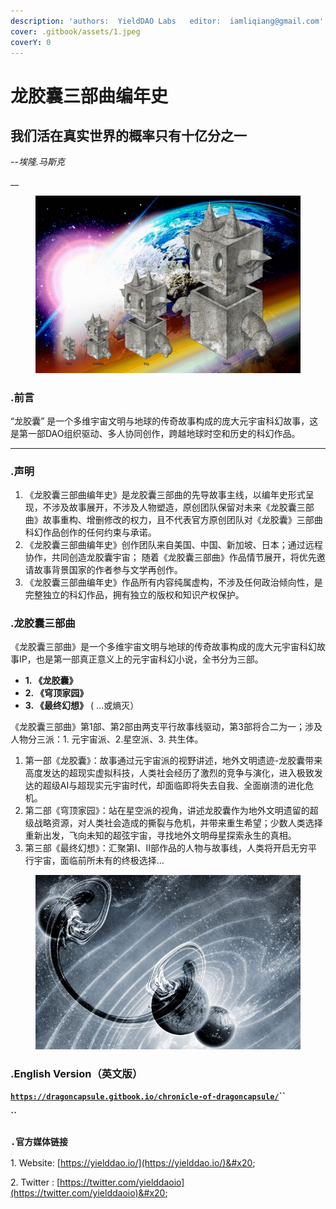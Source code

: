 ```yaml
---
description: 'authors:  YieldDAO Labs   editor:  iamliqiang@gmail.com'
cover: .gitbook/assets/1.jpeg
coverY: 0
---
```


# 龙胶囊三部曲编年史

## 我们活在真实世界的概率只有十亿分之一

_--埃隆.马斯克_    &#x20;

__

<figure><img src=".gitbook/assets/1.jpeg" alt=""><figcaption></figcaption></figure>

### .前言

“龙胶囊” 是一个多维宇宙文明与地球的传奇故事构成的庞大元宇宙科幻故事，这是第一部DAO组织驱动、多人协同创作，跨越地球时空和历史的科幻作品。

****

### **.声明**

1. 《龙胶囊三部曲编年史》是龙胶囊三部曲的先导故事主线，以编年史形式呈现，不涉及故事展开，不涉及人物塑造，原创团队保留对未来《龙胶囊三部曲》故事重构、增删修改的权力，且不代表官方原创团队对《龙胶囊》三部曲科幻作品创作的任何约束与承诺。
2. 《龙胶囊三部曲编年史》创作团队来自美国、中国、新加坡、日本；通过远程协作，共同创造龙胶囊宇宙； 随着《龙胶囊三部曲》作品情节展开，将优先邀请故事背景国家的作者参与文学再创作。
3. 《龙胶囊三部曲编年史》作品所有内容纯属虚构，不涉及任何政治倾向性，是完整独立的科幻作品，拥有独立的版权和知识产权保护。



### .龙胶囊三部曲

《龙胶囊三部曲》是一个多维宇宙文明与地球的传奇故事构成的庞大元宇宙科幻故事IP，也是第一部真正意义上的元宇宙科幻小说，全书分为三部。

* **1. 《龙胶囊》**
* **2. 《穹顶家园》**
* **3. 《最终幻想》** ( ...或熵灭）

《龙胶囊三部曲》第1部、第2部由两支平行故事线驱动，第3部将合二为一；涉及人物分三派：1. 元宇宙派、2.星空派、3. 共生体。

1. 第一部《龙胶囊》：故事通过元宇宙派的视野讲述，地外文明遗迹-龙胶囊带来高度发达的超现实虚拟科技，人类社会经历了激烈的竞争与演化，进入极致发达的超级AI与超现实元宇宙时代，却面临即将失去自我、全面崩溃的进化危机。
2. 第二部《穹顶家园》：站在星空派的视角，讲述龙胶囊作为地外文明遗留的超级战略资源，对人类社会造成的撕裂与危机，并带来重生希望；少数人类选择重新出发，飞向未知的超弦宇宙，寻找地外文明母星探索永生的真相。
3. 第三部《最终幻想》：汇聚第I、II部作品的人物与故事线，人类将开启无穷平行宇宙，面临前所未有的终极选择...



<figure><img src=".gitbook/assets/dark-universe.jpeg" alt=""><figcaption></figcaption></figure>

### .English Version（英文版）

[**`https://dragoncapsule.gitbook.io/chronicle-of-dragoncapsule/`**](https://dragoncapsule.gitbook.io/chronicle-of-dragoncapsule/)**``**

**``**

### **`.官方媒体链接`**

1\. Website: [https://yielddao.io/](https://yielddao.io/)&#x20;

2\. Twitter : [https://twitter.com/yielddaoio](https://twitter.com/yielddaoio)&#x20;



